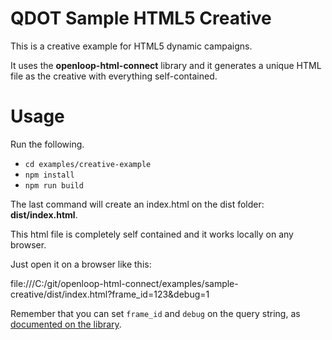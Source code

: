 # QDOT Sample HTML5 Creative

This is a creative example for HTML5 dynamic campaigns.

It uses the **openloop-html-connect** library and it generates a unique HTML file as the creative with everything self-contained.

# Usage

Run the following.
- `cd examples/creative-example`
- `npm install`
- `npm run build`

The last command will create an index.html on the dist folder: **dist/index.html**.

This html file is completely self contained and it works locally on any browser.

Just open it on a browser like this:

file:///C:/git/openloop-html-connect/examples/sample-creative/dist/index.html?frame_id=123&debug=1

Remember that you can set `frame_id` and `debug` on the query string, as [documented on the library](https://github.com/q-media/openloop-html-connect).
